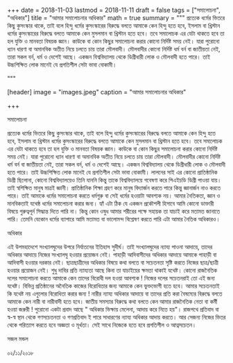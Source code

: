 +++
date = 2018-11-03
lastmod = 2018-11-11
draft = false
tags = ["সমালোচনা", "অধিকার"]
title = "আমার সমালোচনার অধিকার"
math = true
summary = """
প্রত্যেক ধর্মের ভিতরে কিছু কুসংস্কার থাকে, তাই বলে হিন্দু ধর্মের কুসংস্কারের বিরুদ্ধে বলতে আমাকে কেন হিন্দু হতে হবে, ইসলাম বা খ্রিস্টান ধর্মের কুসংস্কারের বিরুদ্ধে বলতে আমাকে কেন মুসলমান বা খ্রিস্টান হতে হবে। তবে সমালোচক এর যেটা থাকতে হবে তা হল যুক্তি ও মানবতা বিষয়ক জ্ঞান। কাউকে বা কোন কিছুর সমালোচনা করার কোনো নির্দিষ্ট সময় নেই। যারা পুরোনো ধ্যান ধারণা বা অমানবিক অতীত নিয়ে চলতে চায় তারা মৌলবাদী। মৌলবাদীর কোনো নির্দিষ্ট ধর্ম বর্ন বা জাতীয়তা নেই, তারা সকল বর্ন, ধর্ম ও দেশেই আছে। একজন বিশ্ববিদ্যালয় থেকে ডিগ্রীধারী লোক ও মৌলবাদী হতে পারে। তাই উচ্চশিক্ষিত লোক মানেই যে প্রগতিশীল সেটা ভাবা বোকামী।

"""

[header]
image = "images.jpeg"
caption = "আমার সমালোচনার অধিকার"

+++

সমালোচনা

প্রত্যেক ধর্মের ভিতরে কিছু কুসংস্কার থাকে, তাই বলে হিন্দু ধর্মের কুসংস্কারের বিরুদ্ধে বলতে আমাকে কেন হিন্দু হতে হবে, ইসলাম বা খ্রিস্টান ধর্মের কুসংস্কারের বিরুদ্ধে বলতে আমাকে কেন মুসলমান বা খ্রিস্টান হতে হবে। তবে সমালোচক এর যেটা থাকতে হবে তা হল যুক্তি ও মানবতা বিষয়ক জ্ঞান। কাউকে বা কোন কিছুর সমালোচনা করার কোনো নির্দিষ্ট সময় নেই। যারা পুরোনো ধ্যান ধারণা বা অমানবিক অতীত নিয়ে চলতে চায় তারা মৌলবাদী। মৌলবাদীর কোনো নির্দিষ্ট ধর্ম বর্ন বা জাতীয়তা নেই, তারা সকল বর্ন, ধর্ম ও দেশেই আছে। একজন বিশ্ববিদ্যালয় থেকে ডিগ্রীধারী লোক ও মৌলবাদী হতে পারে। তাই উচ্চশিক্ষিত লোক মানেই যে প্রগতিশীল সেটা ভাবা বোকামী। লালনের সাই এর কোনো প্রাতিষ্ঠানিক ডিগ্রী ছিলোনা, কোনো বিশ্ববিদ্যালয়েও তিনি যাননি কিন্তু তাকে বিশ্ববিদ্যালয়ে গবেষণা করে পিএইচডি ডিগ্রী পাওয়া যায়। তাই স্বশিক্ষিত মানুষ মাত্রই জ্ঞানী। প্রাতিষ্ঠানিক শিক্ষা গ্রহণ করে মানুষ বিদ্যার্জন করতে পারে কিন্তু জ্ঞানার্জন নাও করতে পারে। তাই আমাকে ধর্মের সমালোচনা করতে ধর্মগুরু বা সেই ধর্মের হওয়াটা আবশ্যক নয়। আমার নৈতিকতা, জ্ঞান ও মানবিকতাই যথেষ্ঠ ধর্মের সমালোচনা করার জন্য। হ্যাঁ এটা ঠিক যে একজন প্রকৌশলী হিসাবে আমি কোনো ডাক্তারী বিষয়ে গুরুত্বপূর্ন সিদ্ধান্ত দিতে পারি না। কিন্তু কোন ওষুধ আমার শরীরের পক্ষে সহায়ক তা যাচাই করে মতামত জানাতে পারি। তেমনি যেকোন ধর্মের ব্যাপারে আমি মতামত বা ভালোমন্দ বিশ্লেষণ করতে পারি এটা আমার নৈতিক অধিকারও।

অধিকার

এই উপমহাদেশে সংখ্যালঘুদের উপরে নির্যাতনের ইতিহাস সুদীর্ঘ। তাই সংখ্যালঘুদের ন্যায্য পাওনা আদায়ে, তাদের অধিকার আদায়ে নিজের সংখ্যালঘু হওয়ার প্রয়োজন নেই। পাহাড়ী আদিবাসীদের অধিকার আদায়ে আমাকে পাহাড়ী বা আদিবাসী হওয়ার দরকার নেই। ছাত্রছাত্রীদের অধিকার বিষয়ে কথা বলতে বা সচেতনতা সৃষ্টি করতে নিজের ছাত্র/ছাত্রী হওয়ার প্রয়োজন নেই। শুধু দাবির প্রতি ন্যায্যতা আছে কিনা তা যাচাইয়ের ক্ষমতা থাকাই যথেষ্ট। কোনো রাজনৈতিক দলের সমালোচনা করতে আমাকে কেন তাদের বিরোধী দল হওয়া আবশ্যক ! নিজের দলের সচেতনরাই তো এই জন্য যথেষ্ট। বিভিন্ন প্রতিষ্ঠানের অনৈতিক কাজের বিরোধিতার জন্য আমাকে কেন ভুক্তভোগী হতে হবে। আমার সচেতনতাই কি যথেষ্ট নয় এগুলোর বিরোধিতা করার জন্য ! নারীর ন্যায্য অধিকার আদায়ে বা তাদের প্রতি করা বৈষম্যের বিরুদ্ধে বলতে আমাকে কেন নারী বা নারীবাদী হতে হবে। জাতীয় সমস্যার বিরুদ্ধে কথা বলতে কেন আমার রাজনৈতিক নেতা বা কর্মী হওয়া জরুরী ! পুরোনো একটা প্রবাদ আছে " অধিকার ভিক্ষায় মেলেনা, আদায় করে নিতে হয়"। রাজপথে প্রতিবাদ বা স্ব-স্ব স্থান থেকে গণসচেতনতা ও গণপ্রতিবাদ ই পারে সাধারণের ন্যায্য অধিকার আদায় করতে। আর সেজন্য নিজের ভিতর থেকে পরিত্যাগ করতে হবে অজ্ঞতা ও মূর্খতা। সেই সাথে নিজেকে হতে হবে প্রগতিশীল ও আত্নসচেতন।

সজল মন্ডল

০২/১১/২০১৮
